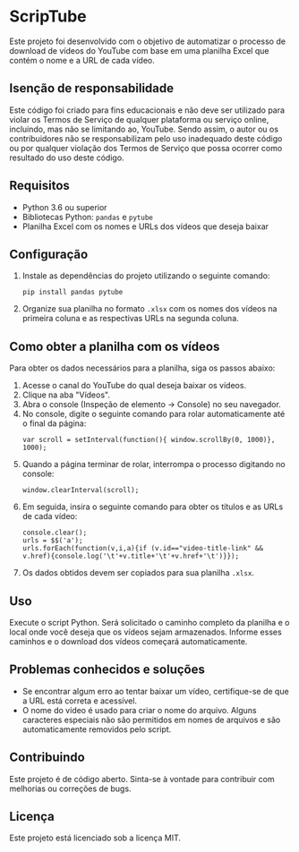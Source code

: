 # ScripTube

Este projeto foi desenvolvido com o objetivo de automatizar o processo de download de vídeos do YouTube com base em uma planilha Excel que contém o nome e a URL de cada vídeo.

## Isenção de responsabilidade

Este código foi criado para fins educacionais e não deve ser utilizado para violar os Termos de Serviço de qualquer plataforma ou serviço online, incluindo, mas não se limitando ao, YouTube. Sendo assim, o autor ou os contribuidores não se responsabilizam pelo uso inadequado deste código ou por qualquer violação dos Termos de Serviço que possa ocorrer como resultado do uso deste código.

## Requisitos

- Python 3.6 ou superior
- Bibliotecas Python: `pandas` e `pytube`
- Planilha Excel com os nomes e URLs dos vídeos que deseja baixar

## Configuração

1. Instale as dependências do projeto utilizando o seguinte comando:
    ```
    pip install pandas pytube
    ```
2. Organize sua planilha no formato `.xlsx` com os nomes dos vídeos na primeira coluna e as respectivas URLs na segunda coluna. 

## Como obter a planilha com os vídeos

Para obter os dados necessários para a planilha, siga os passos abaixo:

1. Acesse o canal do YouTube do qual deseja baixar os vídeos.
2. Clique na aba "Vídeos".
3. Abra o console (Inspeção de elemento -> Console) no seu navegador.
4. No console, digite o seguinte comando para rolar automaticamente até o final da página:
    ```
    var scroll = setInterval(function(){ window.scrollBy(0, 1000)}, 1000);
    ```
5. Quando a página terminar de rolar, interrompa o processo digitando no console:
    ```
    window.clearInterval(scroll);
    ```
6. Em seguida, insira o seguinte comando para obter os títulos e as URLs de cada vídeo:
    ```
    console.clear();
    urls = $$('a');
    urls.forEach(function(v,i,a){if (v.id=="video-title-link" && v.href){console.log('\t'+v.title+'\t'+v.href+'\t')}});
    ```
7. Os dados obtidos devem ser copiados para sua planilha `.xlsx`.

## Uso

Execute o script Python. Será solicitado o caminho completo da planilha e o local onde você deseja que os vídeos sejam armazenados. Informe esses caminhos e o download dos vídeos começará automaticamente.

## Problemas conhecidos e soluções

- Se encontrar algum erro ao tentar baixar um vídeo, certifique-se de que a URL está correta e acessível.
- O nome do vídeo é usado para criar o nome do arquivo. Alguns caracteres especiais não são permitidos em nomes de arquivos e são automaticamente removidos pelo script.

## Contribuindo

Este projeto é de código aberto. Sinta-se à vontade para contribuir com melhorias ou correções de bugs.

## Licença

Este projeto está licenciado sob a licença MIT.